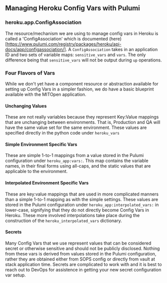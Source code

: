 
## Managing Heroku Config Vars with Pulumi

### heroku.app.ConfigAssociation

The resource/mechanism we are using to manage config vars in Heroku is called a 'ConfigAssociation' which is documented (here)[https://www.pulumi.com/registry/packages/heroku/api-docs/app/configassociation/]. A `ConfigAssociation` takes in an application ID and two sets of variable maps: `sensitive_vars` and `vars`. The only difference being that `sensitive_vars` will not be output during `up` operations.

### Four Flavors of Vars

While we don't yet have a component resource or abstraction available for setting up Config Vars in a simpler fashion, we do have a basic blueprint available with the MITOpen application.

#### Unchanging Values

These are not really variables because they represent Key:Value mappings that are unchanging between environments. That is, Production and QA will have the same value set for the same environment. These values are specified directly in the python code under `heroku_vars`

#### Simple Environment Specific Vars

These are simple 1-to-1 mappings from a value stored in the Pulumi configuration under `heroku_app:vars:`. This map contains the variable names, in their final forms using all-caps, and the static values that are applicable to the environment.

#### Interpolated Environment Specific Vars

These are key:value mappings that are used in more complicated manners than a simple 1-to-1 mapping as with the simple settings. These values are stored in the Pulumi configuration under `heroku_app:interpolated_vars:` in lower-case, signifying that they do not directly become Config Vars in Heroku. These more involved interpolations take place during the construction of the `heroku_interpolated_vars` dictionary.

#### Secrets

Many Config Vars that we use represent values that can be considered secret or otherwise sensitive and should not be publicly disclosed. Nothing from these vars is derived from values stored in the Pulumi configuration, rather they are obtained either from SOPS config or directly from vault at stack application time. Secrets are complicated to work with and it is best to reach out to DevOps for assistence in getting your new secret configuration var setup.
